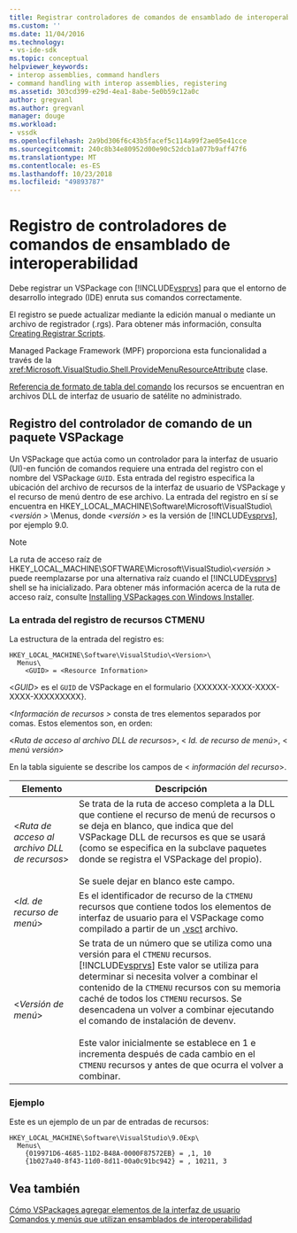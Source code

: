 ```yaml
---
title: Registrar controladores de comandos de ensamblado de interoperabilidad | Microsoft Docs
ms.custom: ''
ms.date: 11/04/2016
ms.technology:
- vs-ide-sdk
ms.topic: conceptual
helpviewer_keywords:
- interop assemblies, command handlers
- command handling with interop assemblies, registering
ms.assetid: 303cd399-e29d-4ea1-8abe-5e0b59c12a0c
author: gregvanl
ms.author: gregvanl
manager: douge
ms.workload:
- vssdk
ms.openlocfilehash: 2a9bd306f6c43b5facef5c114a99f2ae05e41cce
ms.sourcegitcommit: 240c8b34e80952d00e90c52dcb1a077b9aff47f6
ms.translationtype: MT
ms.contentlocale: es-ES
ms.lasthandoff: 10/23/2018
ms.locfileid: "49893787"
---
```

# <a name="registering-interop-assembly-command-handlers"></a>Registro de controladores de comandos de ensamblado de interoperabilidad
Debe registrar un VSPackage con [!INCLUDE[vsprvs](../../code-quality/includes/vsprvs_md.md)] para que el entorno de desarrollo integrado (IDE) enruta sus comandos correctamente.  

 El registro se puede actualizar mediante la edición manual o mediante un archivo de registrador (.rgs). Para obtener más información, consulta [Creating Registrar Scripts](/cpp/atl/creating-registrar-scripts).  

 Managed Package Framework (MPF) proporciona esta funcionalidad a través de la <xref:Microsoft.VisualStudio.Shell.ProvideMenuResourceAttribute> clase.  

 [Referencia de formato de tabla del comando](https://msdn.microsoft.com/library/09e9c6ef-9863-48de-9483-d45b7b7c798f) los recursos se encuentran en archivos DLL de interfaz de usuario de satélite no administrado.  

## <a name="command-handler-registration-of-a-vspackage"></a>Registro del controlador de comando de un paquete VSPackage  
 Un VSPackage que actúa como un controlador para la interfaz de usuario (UI)-en función de comandos requiere una entrada del registro con el nombre del VSPackage `GUID`. Esta entrada del registro especifica la ubicación del archivo de recursos de la interfaz de usuario de VSPackage y el recurso de menú dentro de ese archivo. La entrada del registro en sí se encuentra en HKEY_LOCAL_MACHINE\Software\Microsoft\VisualStudio\\*\<versión >* \Menus, donde  *\<versión >* es la versión de [!INCLUDE[vsprvs](../../code-quality/includes/vsprvs_md.md)], por ejemplo 9.0.  

> [!NOTE]
>  La ruta de acceso raíz de HKEY_LOCAL_MACHINE\SOFTWARE\Microsoft\VisualStudio\\*\<versión >* puede reemplazarse por una alternativa raíz cuando el [!INCLUDE[vsprvs](../../code-quality/includes/vsprvs_md.md)] shell se ha inicializado. Para obtener más información acerca de la ruta de acceso raíz, consulte [Installing VSPackages con Windows Installer](../../extensibility/internals/installing-vspackages-with-windows-installer.md).  

### <a name="the-ctmenu-resource-registry-entry"></a>La entrada del registro de recursos CTMENU  
 La estructura de la entrada del registro es:  

```  
HKEY_LOCAL_MACHINE\Software\VisualStudio\<Version>\  
  Menus\  
    <GUID> = <Resource Information>  
```  

 \<*GUID*> es el `GUID` de VSPackage en el formulario {XXXXXX-XXXX-XXXX-XXXX-XXXXXXXXX}.  

 *\<Información de recursos >* consta de tres elementos separados por comas. Estos elementos son, en orden:  

 \<*Ruta de acceso al archivo DLL de recursos*>, \< *Id. de recurso de menú*>, \< *menú versión*>  

 En la tabla siguiente se describe los campos de \< *información del recurso*>.  


| Elemento | Descripción |
|---------------------------| - |
| \<*Ruta de acceso al archivo DLL de recursos*> | Se trata de la ruta de acceso completa a la DLL que contiene el recurso de menú de recursos o se deja en blanco, que indica que del VSPackage DLL de recursos es que se usará (como se especifica en la subclave paquetes donde se registra el VSPackage del propio).<br /><br /> Se suele dejar en blanco este campo. |
| \<*Id. de recurso de menú*> | Es el identificador de recurso de la `CTMENU` recursos que contiene todos los elementos de interfaz de usuario para el VSPackage como compilado a partir de un [.vsct](../../extensibility/internals/visual-studio-command-table-dot-vsct-files.md) archivo. |
| \<*Versión de menú*> | Se trata de un número que se utiliza como una versión para el `CTMENU` recursos. [!INCLUDE[vsprvs](../../code-quality/includes/vsprvs_md.md)] Este valor se utiliza para determinar si necesita volver a combinar el contenido de la `CTMENU` recursos con su memoria caché de todos los `CTMENU` recursos. Se desencadena un volver a combinar ejecutando el comando de instalación de devenv.<br /><br /> Este valor inicialmente se establece en 1 e incrementa después de cada cambio en el `CTMENU` recursos y antes de que ocurra el volver a combinar. |

### <a name="example"></a>Ejemplo  
 Este es un ejemplo de un par de entradas de recursos:  

```  
HKEY_LOCAL_MACHINE\Software\VisualStudio\9.0Exp\  
  Menus\  
    {019971D6-4685-11D2-B48A-0000F87572EB} = ,1, 10  
    {1b027a40-8f43-11d0-8d11-00a0c91bc942} = , 10211, 3  
```  

## <a name="see-also"></a>Vea también  
 [Cómo VSPackages agregar elementos de la interfaz de usuario](../../extensibility/internals/how-vspackages-add-user-interface-elements.md)   
 [Comandos y menús que utilizan ensamblados de interoperabilidad](../../extensibility/internals/commands-and-menus-that-use-interop-assemblies.md)